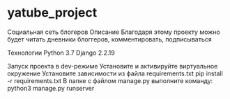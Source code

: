 # yatube_project
Социальная сеть блогеров
Описание
Благодаря этому проекту можно будет читать дневники блоггеров, комментировать, подписываться

Технологии
Python 3.7 Django 2.2.19

Запуск проекта в dev-режиме
Установите и активируйте виртуальное окружение
Установите зависимости из файла requirements.txt
pip install -r requirements.txt
В папке с файлом manage.py выполните команду:
python3 manage.py runserver
